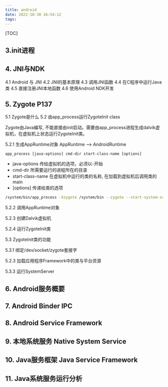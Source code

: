 ```yaml
---
title: android
date: 2022-10-30 16:54:12
tags:
---
```


[TOC]

## 3.init进程
## 4. JNI与NDK
4.1 Android 与 JNI
4.2 JNI的基本原理
4.3 调用JNI函数
4.4 在C程序中运行Java类
4.5 直接注册JNI本地函数
4.6 使用Android NDK开发
## 5. Zygote P137
5.1 Zygote是什么
5.2 由app_process运行ZygoteInit class

Zygote由Java编写, 不能直接由init启动。需要由app_process进程生成dalvik虚拟机，在虚拟机上状态运行ZygoteInit类。

5.2.1 生成AppRuntime对象
AppRuntime --> AndroidRuntime

`app_process [java-options] cmd-dir start-class-name [options]`
- java-options 传给虚拟机的选项，必须以-开始
- cmd-dir 所需要运行的进程所在的目录
- start-class-name 在虚拟机中运行的类的名称, 在加载到虚拟机后调用类的main
- \[options\] 传递给类的选项

```sh
/system/bin/app_process -Xzygote /system/bin --zygote --start-system-server
```

5.2.2 调用AppRuntime对象

5.2.3 创建Dalvik虚拟机

5.2.4 运行ZygoteInit类

5.3 ZygoteInit类的功能

5.3.1 绑定/dev/socket/zygote套接字

5.2.3 加载应用程序Framework中的类与平台资源

5.3.3 运行SystemServer


## 6. Android服务概要
## 7. Android Binder IPC
## 8. Android Service Framework
## 9. 本地系统服务 Native System Service
## 10. Java服务框架 Java Service Framework
## 11. Java系统服务运行分析





